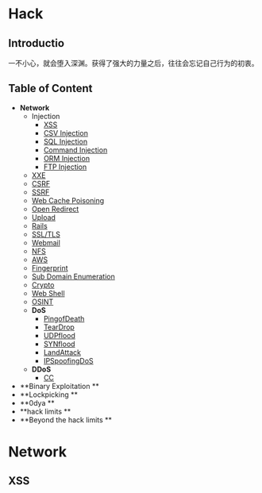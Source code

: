 # Hack

## Introductio

一不小心，就会堕入深渊。获得了强大的力量之后，往往会忘记自己行为的初衷。





## Table of Content

+ **Network**
  + Injection
    + [XSS]()
    + [CSV Injection](https://github.com/qazbnm456/awesome-web-security#csv-injection)
    + [SQL Injection](https://github.com/qazbnm456/awesome-web-security#sql-injection)
    + [Command Injection](https://github.com/qazbnm456/awesome-web-security#command-injection)
    + [ORM Injection](https://github.com/qazbnm456/awesome-web-security#orm-injection)
    + [FTP Injection](https://github.com/qazbnm456/awesome-web-security#ftp-injection)
  + [XXE](https://github.com/qazbnm456/awesome-web-security#xxe---xml-external-entity)
  + [CSRF](https://github.com/qazbnm456/awesome-web-security#csrf---cross-site-request-forgery)
  + [SSRF](https://github.com/qazbnm456/awesome-web-security#ssrf---server-side-request-forgery)
  + [Web Cache Poisoning](https://github.com/qazbnm456/awesome-web-security#web-cache-poisoning)
  + [Open Redirect](https://github.com/qazbnm456/awesome-web-security#open-redirect)
  + [Upload](https://github.com/qazbnm456/awesome-web-security#upload)
  + [Rails](https://github.com/qazbnm456/awesome-web-security#rails)
  + [SSL/TLS](https://github.com/qazbnm456/awesome-web-security#ssltls)
  + [Webmail](https://github.com/qazbnm456/awesome-web-security#webmail)
  + [NFS](https://github.com/qazbnm456/awesome-web-security#nfs)
  + [AWS](https://github.com/qazbnm456/awesome-web-security#aws)
  + [Fingerprint](https://github.com/qazbnm456/awesome-web-security#fingerprint)
  + [Sub Domain Enumeration](https://github.com/qazbnm456/awesome-web-security#sub-domain-enumeration)
  + [Crypto](https://github.com/qazbnm456/awesome-web-security#crypto)
  + [Web Shell](https://github.com/qazbnm456/awesome-web-security#web-shell)
  + [OSINT](https://github.com/qazbnm456/awesome-web-security#osint)
  + **DoS**
       + [PingofDeath]()
       + [TearDrop]()
       + [UDPflood]()
       + [SYNflood]()
       + [LandAttack]()
       + [IPSpoofingDoS]()
  + **DDoS**
    + [CC]()
+ **Binary Exploitation **
+ **Lockpicking **
+ **0dya **
+ **hack limits **
+ **Beyond the hack limits **





# Network

## XSS